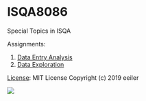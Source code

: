 # ISQA8086
Special Topics in ISQA

Assignments:
1. [Data Entry Analysis]()
2. [Data Exploration]()

[License](https://github.com/eeiler/ISQA8086/blob/master/LICENSE):
MIT License
Copyright (c) 2019 eeiler

![](https://mk0teamcolorcodtgc6i.kinstacdn.com/wp-content/uploads/2018/04/nebraska_omaha_background_color.png)
